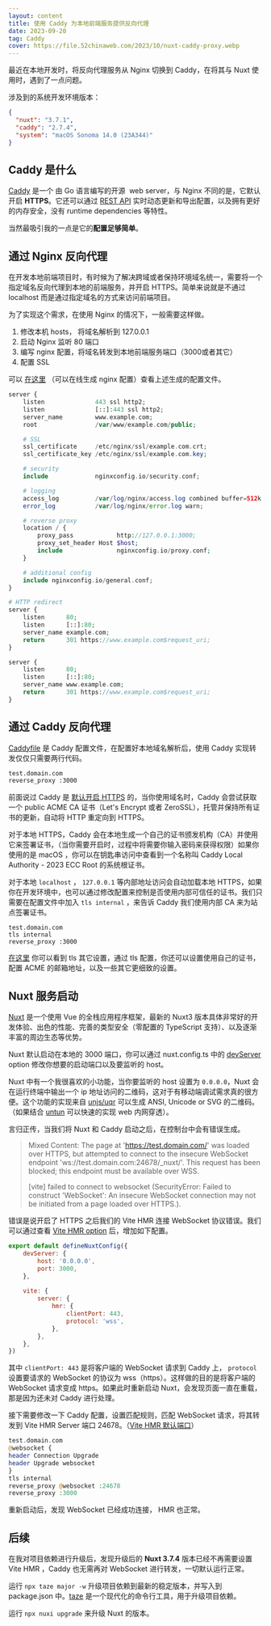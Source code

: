 ```yaml
---
layout: content
title: 使用 Caddy 为本地前端服务提供反向代理
date: 2023-09-20
tag: Caddy
cover: https://file.52chinaweb.com/2023/10/nuxt-caddy-proxy.webp
---
```


最近在本地开发时，将反向代理服务从 Nginx 切换到 Caddy，在将其与 Nuxt 使用时，遇到了一点问题。

涉及到的系统开发环境版本：

```json
{
  "nuxt": "3.7.1",
  "caddy": "2.7.4",
  "system": "macOS Sonoma 14.0 (23A344)"
}
```
## Caddy 是什么

[Caddy](https://github.com/caddyserver/caddy) 是一个 由 Go 语言编写的开源  web server，与 Nginx 不同的是，它默认开启 **HTTPS**。它还可以通过 [REST API](https://caddyserver.com/docs/api)  实时动态更新和导出配置，以及拥有更好的内存安全，没有 runtime dependencies 等特性。

当然最吸引我的一点是它的**配置足够简单**。

## 通过 Nginx 反向代理

在开发本地前端项目时，有时候为了解决跨域或者保持环境域名统一，需要将一个指定域名反向代理到本地的前端服务，并开启 HTTPS。简单来说就是不通过 localhost 而是通过指定域名的方式来访问前端项目。

为了实现这个需求，在使用 Nginx 的情况下，一般需要这样做。

1. 修改本机 hosts， 将域名解析到 127.0.0.1
2. 启动 Nginx 监听 80 端口
3. 编写 nginx 配置，将域名转发到本地前端服务端口（3000或者其它）
4. 配置 SSL 

可以 [在这里](https://www.digitalocean.com/community/tools/nginx?domains.0.server.wwwSubdomain=true&domains.0.server.redirectSubdomains=false&domains.0.https.certType=custom&domains.0.php.php=false&domains.0.reverseProxy.reverseProxy=true&domains.0.routing.index=index.html&domains.0.routing.fallbackHtml=true&domains.0.routing.fallbackPhp=false&global.app.lang=zhCN) （可以在线生成 nginx 配置）查看上述生成的配置文件。

```php
server {
    listen              443 ssl http2;
    listen              [::]:443 ssl http2;
    server_name         www.example.com;
    root                /var/www/example.com/public;

    # SSL
    ssl_certificate     /etc/nginx/ssl/example.com.crt;
    ssl_certificate_key /etc/nginx/ssl/example.com.key;

    # security
    include             nginxconfig.io/security.conf;

    # logging
    access_log          /var/log/nginx/access.log combined buffer=512k flush=1m;
    error_log           /var/log/nginx/error.log warn;

    # reverse proxy
    location / {
        proxy_pass            http://127.0.0.1:3000;
        proxy_set_header Host $host;
        include               nginxconfig.io/proxy.conf;
    }

    # additional config
    include nginxconfig.io/general.conf;
}

# HTTP redirect
server {
    listen      80;
    listen      [::]:80;
    server_name example.com;
    return      301 https://www.example.com$request_uri;
}

server {
    listen      80;
    listen      [::]:80;
    server_name www.example.com;
    return      301 https://www.example.com$request_uri;
}
```

## 通过 Caddy 反向代理
[Caddyfile](https://caddyserver.com/docs/caddyfile) 是 Caddy 配置文件，在配置好本地域名解析后，使用 Caddy 实现转发仅仅只需要两行代码。

```bash
test.domain.com
reverse_proxy :3000
```

前面说过 Caddy 是 [默认开启 HTTPS](https://caddyserver.com/docs/automatic-https) 的，当你使用域名时，Caddy 会尝试获取一个 public ACME CA 证书（Let's Encrypt 或者 ZeroSSL），托管并保持所有证书的更新，自动将 HTTP 重定向到 HTTPS。

对于本地 HTTPS，Caddy 会在本地生成一个自己的证书颁发机构（CA）并使用它来签署证书，（当你需要开启时，过程中将需要你输入密码来获得权限）如果你使用的是 macOS ，你可以在钥匙串访问中查看到一个名称叫 Caddy Local Authority - 2023 ECC Root 的系统根证书。

对于本地 `localhost` ， `127.0.0.1` 等内部地址访问会自动加载本地 HTTPS，如果你在开发环境中，也可以通过修改配置来控制是否使用内部可信任的证书。我们只需要在配置文件中加入 `tls internal` ，来告诉 Caddy 我们使用内部 CA 来为站点签署证书。

```shell
test.domain.com
tls internal
reverse_proxy :3000
```

[在这里](https://caddyserver.com/docs/caddyfile/directives/tls#tls) 你可以看到 tls 其它设置，通过 tls 配置，你还可以设置使用自己的证书，配置 ACME 的邮箱地址，以及一些其它更细致的设置。

## Nuxt 服务启动

[Nuxt](https://nuxt.com/docs) 是一个使用 Vue 的全栈应用程序框架，最新的 Nuxt3 版本具体非常好的开发体验、出色的性能、完善的类型安全（零配置的 TypeScript 支持）、以及逐渐丰富的周边生态等优势。

Nuxt 默认启动在本地的 3000 端口，你可以通过 nuxt.config.ts 中的 [devServer](https://nuxt.com/docs/api/configuration/nuxt-config#devserver) option 修改你想要的启动端口以及要监听的 host。

Nuxt 中有一个我很喜欢的小功能，当你要监听的 host 设置为 `0.0.0.0`，Nuxt 会在运行终端中输出一个 ip 地址访问的二维码，这对于有移动端调试需求真的很方便。这个功能的实现来自 [unjs/uqr](https://github.com/unjs/uqr) 可以生成 ANSI, Unicode or SVG 的二维码。 （如果结合 [untun](https://github.com/unjs/untun) 可以快速的实现 web 内网穿透）。

言归正传，当我们将 Nuxt 和 Caddy 启动之后，在控制台中会有错误生成。

> Mixed Content: The page at 'https://test.domain.com/' was loaded over HTTPS, but attempted to connect to the insecure WebSocket endpoint 'ws://test.domain.com:24678/_nuxt/'. This request has been blocked; this endpoint must be available over WSS.
> 
> [vite] failed to connect to websocket (SecurityError: Failed to construct 'WebSocket': An insecure WebSocket connection may not be initiated from a page loaded over HTTPS.). 

错误是说开启了 HTTPS 之后我们的 Vite HMR 连接 WebSocket 协议错误。我们可以通过查看 [Vite HMR option](https://vitejs.dev/config/server-options.html#server-hmr) 后，增加如下配置。

```javascript
export default defineNuxtConfig({
	devServer: {
		host: '0.0.0.0',
		port: 3000,
	},
	
	vite: {
		server: {
			hmr: {
				clientPort: 443,
				protocol: 'wss',
			},
		},
	},
})
```

其中 `clientPort: 443` 是将客户端的 WebSocket 请求到 Caddy  上， `protocol` 设置要请求的 WebSocket 的协议为 wss（https）。这样做的目的是将客户端的 WebSocket 请求变成 https。如果此时重新启动 Nuxt，会发现页面一直在重载，那是因为还未对 Caddy 进行处理。

接下需要修改一下 Caddy 配置，设置匹配规则，匹配 WebSocket 请求，将其转发到 Vite HMR  Server 端口 24678。（[Vite HMR 默认端口](https://github.com/vitejs/vite/blob/ca34c64b1dc6e898495d655f89c300dd14758121/packages/vite/src/node/server/ws.ts#L115)）

```php
test.domain.com
@websocket {
header Connection Upgrade
header Upgrade websocket
}
tls internal
reverse_proxy @websocket :24678
reverse_proxy :3000
```

重新启动后，发现 WebSocket 已经成功连接， HMR 也正常。

## 后续

在我对项目依赖进行升级后，发现升级后的 **Nuxt 3.7.4** 版本已经不再需要设置 Vite  HMR ，Caddy 也无需再对 WebSocket 进行转发，一切默认运行正常。

运行 `npx taze major -w`  升级项目依赖到最新的稳定版本，并写入到 package.json 中。[taze](https://github.com/antfu/taze) 是一个现代化的命令行工具，用于升级项目依赖。

运行 `npx nuxi upgrade` 来升级 Nuxt 的版本。

















